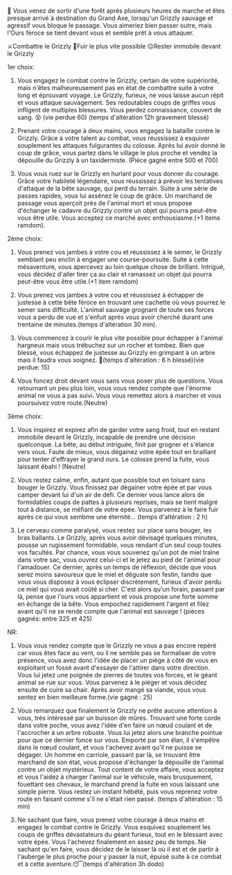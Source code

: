 🐻 Vous venez de sortir d'une forêt après plusieurs heures de marche et êtes presque arrivé à destination du Grand Axe, lorsqu'un Grizzly sauvage et agressif vous bloque le passage. Vous aimeriez bien passer outre, mais l'Ours féroce se tient devant vous et semble prêt à vous attaquer.

⚔️Combattre le Grizzly 
🏃Fuir le plus vite possible
😐Rester immobile devant le Grizzly 


1er choix:
1) Vous engagez le combat contre le Grizzly, certain de votre supériorité, mais n'êtes malheureusement pas en état de combattre suite à votre long et éprouvant voyage. Le Grizzly, furieux, ne vous laisse aucun répit et vous attaque sauvagement. Ses redoutables coups de griffes vous infligent de multiples blessures. Vous perdez connaissance, couvert de sang. 😵 (vie perdue 60) (temps d'altération 12h gravement blessé)

2) Prenant votre courage à deux mains, vous engagez la bataille contre le Grizzly. Grâce à votre talent au combat, vous réussissez à esquiver souplement les attaques fulgurantes du colosse. Après lui avoir donné le coup de grâce, vous partez dans le village le plus proche et vendez la dépouille du Grizzly à un taxidermiste. (Pièce gagné entre 500 et 700)

3) Vous vous ruez sur le Grizzly en hurlant pour vous donner du courage. Grâce votre habileté légendaire, vous réussissez à prévoir les tentatives d'attaque de la bête sauvage, qui perd du terrain. Suite à une série de passes rapides, vous lui assénez le coup de grâce. Un marchand de passage vous aperçoit près de l'animal mort et vous propose d'échanger le cadavre du Grizzly contre un objet qui pourra peut-être vous être utile. Vous acceptez ce marché avec enthousiasme.(+1 items ramdom).

2ème choix:
1) Vous prenez vos jambes à votre cou et réussissez à le semer, le Grizzly semblant peu enclin à engager une course-poursuite. Suite à cette mésaventure, vous apercevez au loin quelque chose de brillant. Intrigué, vous décidez d'aller tirer ça au clair et ramassez un objet qui pourra peut-être vous être utile.(+1 item ramdom)

2) Vous prenez vos jambes à votre cou et réussissez à échapper de justesse à cette bête féroce en trouvant une cachette où vous pourrez le semer sans difficulté. L'animal sauvage grognant de toute ses forces vous a perdu de vue et s'enfuit après vous avoir cherché durant une trentaine de minutes.(temps d'altération 30 min).

3) Vous commencez à courir le plus vite possible pour échapper à l'animal hargneux mais vous trébuchez sur un rocher et tombez. Bien que blessé, vous échappez de justesse au Grizzly en grimpant à un arbre mais il faudra vous soignez. 🤕(temps d'altération : 6 h blessé)(vie perdue: 15)

4) Vous foncez droit devant vous sans vous poser plus de questions. Vous retournant un peu plus loin, vous vous rendez compte que l'énorme animal ne vous a pas suivi. Vous vous remettez alors à marcher et vous poursuivez votre route.(Neutre)

3ème choix:
1) Vous inspirez et expirez afin de garder votre sang froid, tout en restant immobile devant le Grizzly, incapable de prendre une décision quelconque. La bête, au début intriguée, finit par grogner et s'élance vers vous. Faute de mieux, vous dégainez votre épée tout en braillant pour tenter d'effrayer le grand ours. Le colosse prend la fuite, vous laissant ébahi ! (Neutre)

2) Vous restez calme, enfin, autant que possible tout en toisant sans bouger le Grizzly. Vous finissez par dégainer votre épée et par vous camper devant lui d'un air de défi. Ce dernier vous lance alors de formidables coups de pattes à plusieurs reprises, mais se tient malgré tout à distance, se méfiant de votre épée. Vous parvenez à le faire fuir après ce qui vous sembme une éternité... (temps d'altération : 2 h)

3) Le cerveau comme paralysé, vous restez sur place sans bouger, les bras ballants. Le Grizzly, après vous avoir dévisagé quelques minutes, pousse un rugissement formidable, vous rendant d'un seul coup toutes vos facultés. Par chance, vous vous souvenez qu'un pot de miel traîne dans votre sac, vous ouvrez celui-ci et le jetez au pied de l'animal pour l'amadouer. Ce dernier, après un temps de réflexion, décide que vous serez moins savoureux que le miel et déguste son festin, tandis que vous vous disposez à vous éclipser discrètement, furieux d'avoir perdu ce miel qui vous avait coûté si cher. C'est alors qu'un forain, passant par là, pense que l'ours vous appartient et vous propose une forte somme en échange de la bête. Vous empochez rapidement l'argent et filez avant qu'il ne se rende compte que l'animal est sauvage ! (pièces gagnés: entre 325 et 425)

NR:

1) Vous vous rendez compte que le Grizzly ne vous a pas encore repéré car vous êtes face au vent, ou il ne semble pas se formaliser de votre présence, vous avez donc l'idée de placer un piège à côté de vous en exploitant un fossé avant d'essayer de l'attirer dans votre direction. Vous lui jetez une poignée de pierres de toutes vos forces, et le géant animal se rue sur vous. Vous parvenez à le piéger et vous décidez ensuite de cuire sa chair. Après avoir mangé sa viande, vous vous sentez en bien meilleure forme.(vie gagné : 25)

2) Vous remarquez que finalement le Grizzly ne prête aucune attention à vous, très intéressé par un buisson de mûres. Trouvant une forte corde dans votre poche, vous avez l'idée d'en faire un nœud coulant et de l'accrocher à un arbre robuste. Vous lui jetez alors une branche pointue pour que ce dernier fonce sur vous. Emporté par son élan, il s'empêtre dans le nœud coulant, et vous l'achevez avant qu'il ne puisse se dégager. Un homme en carriole, passant par là, se trouvant être marchand de son état, vous propose d'échanger la dépouille de l'animal contre un objet mystérieux. Tout content de votre affaire, vous acceptez et vous l'aidez à charger l'animal sur le véhicule, mais brusquement, fouettant ses chevaux, le marchand prend la fuite en vous laissant une simple pierre. Vous restez un instant hébété, puis vous reprenez votre route en faisant comme s'il ne s'était rien passé. (temps d'altération : 15 min)

3) Ne sachant que faire, vous prenez votre courage à deux mains et engagez le combat contre le Grizzly. Vous esquivez souplement les coups de griffes dévastateurs du géant furieux, tout en le blessant avec votre épée. Vous l'achevez finalement en assez peu de temps. Ne sachant qu'en faire, vous décidez de le laisser là où il est et de partir à l'auberge le plus proche pour y passer la nuit, épuisé suite à ce combat et à cette aventure.😴(temps d'altération 3h dodo)
